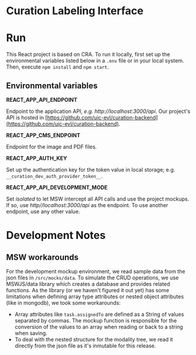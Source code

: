 # Curation Labeling Interface

# Run

This React project is based on CRA. To run it locally, first set up the
environmental variables listed below in a `.env` file or in your local system.
Then, execute `npm install` and `npm start`.

## Environmental variables

**REACT_APP_API_ENDPOINT**

Endpoint to the application API, _e.g. http://localhost:3000/api_. Our project's
API is hosted in
[https://github.com/uic-evl/curation-backend](https://github.com/uic-evl/curation-backend).

**REACT_APP_CMS_ENDPOINT**

Endpoint for the image and PDF files.

**REACT_APP_AUTH_KEY**

Set up the authentication key for the token value in local storage; e.g.
`__curation_dev_auth_provider_token__`.

**REACT_APP_API_DEVELOPMENT_MODE**

Set _isolated_ to let MSW intercept all API calls and use the project mockups.
If so, use _http//localhost:3000/api_ as the endpoint. To use another endpoint,
use any other value.

# Development Notes

## MSW workarounds

For the development mockup environment, we read sample data from the json files
in `/src/mocks/data`. To simulate the CRUD operations, we use MSWJS/data library
which creates a database and provides related functions. As the library (or we
haven't figured it out yet) has some limitations when defining array type
attributes or nested object attributes (like in mongodb), we took some
workarounds:

- Array attributes like `task.assignedTo` are defined as a String of values
  separated by commas. The mockup function is responsible for the conversion of
  the values to an array when reading or back to a string when saving.
- To deal with the nested structure for the modality tree, we read it directly
  from the json file as it's inmutable for this release.
